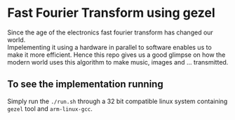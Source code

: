 # Fast Fourier Transform using gezel

Since the age of the electronics fast fourier transform has changed our world.  
Impelementing it using a hardware in parallel to software enables us to make it more efficient. Hence this repo gives us a good glimpse on how the modern world uses this algorithm to make music, images and ... transmitted.  

## To see the implementation running
Simply run the `./run.sh` through a 32 bit compatible linux system containing `gezel` tool and `arm-linux-gcc`.  
